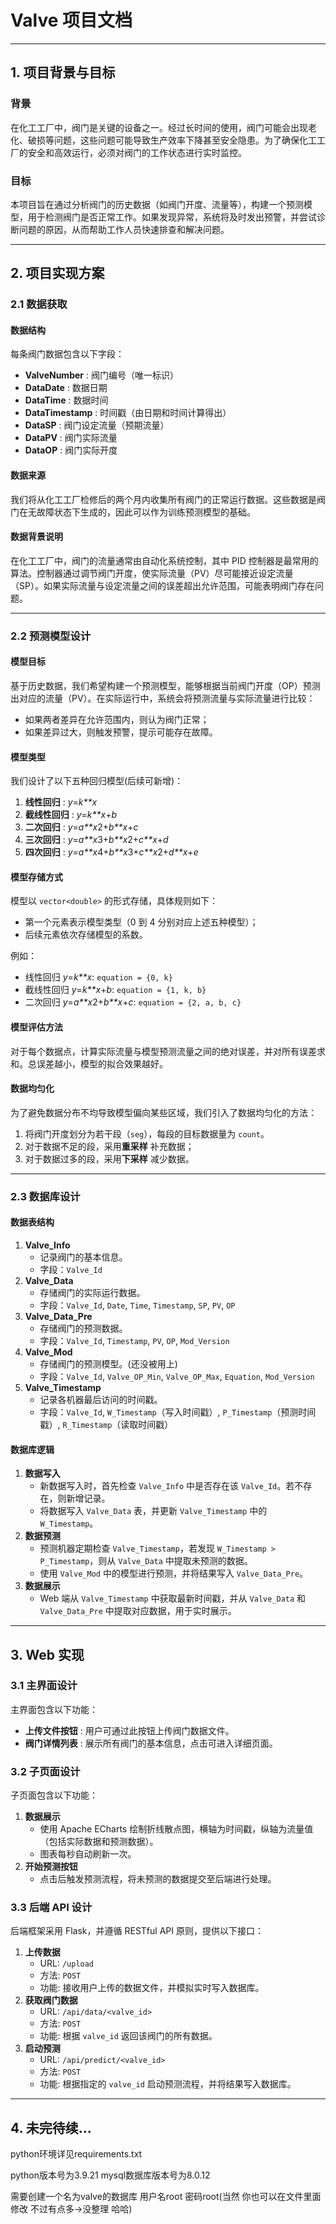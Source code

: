 # Valve 项目文档

------

## 1. 项目背景与目标

### 背景

在化工工厂中，阀门是关键的设备之一。经过长时间的使用，阀门可能会出现老化、破损等问题，这些问题可能导致生产效率下降甚至安全隐患。为了确保化工工厂的安全和高效运行，必须对阀门的工作状态进行实时监控。

### 目标

本项目旨在通过分析阀门的历史数据（如阀门开度、流量等），构建一个预测模型，用于检测阀门是否正常工作。如果发现异常，系统将及时发出预警，并尝试诊断问题的原因，从而帮助工作人员快速排查和解决问题。

------

## 2. 项目实现方案

### 2.1 数据获取

#### 数据结构

每条阀门数据包含以下字段：

-   **ValveNumber** : 阀门编号（唯一标识）
-   **DataDate** : 数据日期
-   **DataTime** : 数据时间
-   **DataTimestamp** : 时间戳（由日期和时间计算得出）
-   **DataSP** : 阀门设定流量（预期流量）
-   **DataPV** : 阀门实际流量
-   **DataOP** : 阀门实际开度

#### 数据来源

我们将从化工工厂检修后的两个月内收集所有阀门的正常运行数据。这些数据是阀门在无故障状态下生成的，因此可以作为训练预测模型的基础。

#### 数据背景说明

在化工工厂中，阀门的流量通常由自动化系统控制，其中 PID 控制器是最常用的算法。控制器通过调节阀门开度，使实际流量（PV）尽可能接近设定流量（SP）。如果实际流量与设定流量之间的误差超出允许范围，可能表明阀门存在问题。

------

### 2.2 预测模型设计

#### 模型目标

基于历史数据，我们希望构建一个预测模型，能够根据当前阀门开度（OP）预测出对应的流量（PV）。在实际运行中，系统会将预测流量与实际流量进行比较：

-   如果两者差异在允许范围内，则认为阀门正常；
-   如果差异过大，则触发预警，提示可能存在故障。

#### 模型类型

我们设计了以下五种回归模型(后续可新增)：

1.  **线性回归** : *y*=*k**x*
2.  **截线性回归** : *y*=*k**x*+*b*
3.  **二次回归** : *y*=*a**x*2+*b**x*+*c*
4.  **三次回归** : *y*=*a**x*3+*b**x*2+*c**x*+*d*
5.  **四次回归** : *y*=*a**x*4+*b**x*3+*c**x*2+*d**x*+*e*

#### 模型存储方式

模型以 `vector<double>` 的形式存储，具体规则如下：

-   第一个元素表示模型类型（0 到 4 分别对应上述五种模型）；
-   后续元素依次存储模型的系数。

例如：

-   线性回归 *y*=*k**x*: `equation = {0, k}`
-   截线性回归 *y*=*k**x*+*b*: `equation = {1, k, b}`
-   二次回归 *y*=*a**x*2+*b**x*+*c*: `equation = {2, a, b, c}`

#### 模型评估方法

对于每个数据点，计算实际流量与模型预测流量之间的绝对误差，并对所有误差求和。总误差越小，模型的拟合效果越好。

#### 数据均匀化

为了避免数据分布不均导致模型偏向某些区域，我们引入了数据均匀化的方法：

1.  将阀门开度划分为若干段（`seg`），每段的目标数据量为 `count`。
2.  对于数据不足的段，采用**重采样** 补充数据；
3.  对于数据过多的段，采用**下采样** 减少数据。

------

### 2.3 数据库设计

#### 数据表结构

1.  **Valve_Info**
    -   记录阀门的基本信息。
    -   字段：`Valve_Id`
2.  **Valve_Data**
    -   存储阀门的实际运行数据。
    -   字段：`Valve_Id`, `Date`, `Time`, `Timestamp`, `SP`, `PV`, `OP`
3.  **Valve_Data_Pre**
    -   存储阀门的预测数据。
    -   字段：`Valve_Id`, `Timestamp`, `PV`, `OP`, `Mod_Version`
4.  **Valve_Mod**
    -   存储阀门的预测模型。(还没被用上)
    -   字段：`Valve_Id`, `Valve_OP_Min`, `Valve_OP_Max`, `Equation`, `Mod_Version`
5.  **Valve_Timestamp**
    -   记录各机器最后访问的时间戳。
    -   字段：`Valve_Id`, `W_Timestamp`（写入时间戳）, `P_Timestamp`（预测时间戳）, `R_Timestamp`（读取时间戳）

#### 数据库逻辑

1.  **数据写入**
    -   新数据写入时，首先检查 `Valve_Info` 中是否存在该 `Valve_Id`。若不存在，则新增记录。
    -   将数据写入 `Valve_Data` 表，并更新 `Valve_Timestamp` 中的 `W_Timestamp`。
2.  **数据预测**
    -   预测机器定期检查 `Valve_Timestamp`，若发现 `W_Timestamp > P_Timestamp`，则从 `Valve_Data` 中提取未预测的数据。
    -   使用 `Valve_Mod` 中的模型进行预测，并将结果写入 `Valve_Data_Pre`。
3.  **数据展示**
    -   Web 端从 `Valve_Timestamp` 中获取最新时间戳，并从 `Valve_Data` 和 `Valve_Data_Pre` 中提取对应数据，用于实时展示。

------

## 3. Web 实现

### 3.1 主界面设计

主界面包含以下功能：

-   **上传文件按钮** : 用户可通过此按钮上传阀门数据文件。
-   **阀门详情列表** : 展示所有阀门的基本信息，点击可进入详细页面。

### 3.2 子页面设计

子页面包含以下功能：

1.  **数据展示**
    -   使用 Apache ECharts 绘制折线散点图，横轴为时间戳，纵轴为流量值（包括实际数据和预测数据）。
    -   图表每秒自动刷新一次。
2.  **开始预测按钮**
    -   点击后触发预测流程，将未预测的数据提交至后端进行处理。

### 3.3 后端 API 设计

后端框架采用 Flask，并遵循 RESTful API 原则，提供以下接口：

1.  **上传数据**
    -   URL: `/upload`
    -   方法: `POST`
    -   功能: 接收用户上传的数据文件，并模拟实时写入数据库。
2.  **获取阀门数据**
    -   URL: `/api/data/<valve_id>`
    -   方法: `POST`
    -   功能: 根据 `valve_id` 返回该阀门的所有数据。
3.  **启动预测**
    -   URL: `/api/predict/<valve_id>`
    -   方法: `POST`
    -   功能: 根据指定的 `valve_id` 启动预测流程，并将结果写入数据库。

------

## 4. 未完待续...





python环境详见requirements.txt

python版本号为3.9.21 mysql数据库版本号为8.0.12

需要创建一个名为valve的数据库 用户名root 密码root(当然 你也可以在文件里面修改 不过有点多->没整理 哈哈)